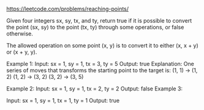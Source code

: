 https://leetcode.com/problems/reaching-points/   

Given four integers sx, sy, tx, and ty, return true if it is possible to convert the point (sx, sy) to the point (tx, ty) through some operations, or false otherwise.

The allowed operation on some point (x, y) is to convert it to either (x, x + y) or (x + y, y).

Example 1:
Input: sx = 1, sy = 1, tx = 3, ty = 5
Output: true
Explanation:
One series of moves that transforms the starting point to the target is:
(1, 1) -> (1, 2)
(1, 2) -> (3, 2)
(3, 2) -> (3, 5)

Example 2:
Input: sx = 1, sy = 1, tx = 2, ty = 2
Output: false
Example 3:

Input: sx = 1, sy = 1, tx = 1, ty = 1
Output: true
